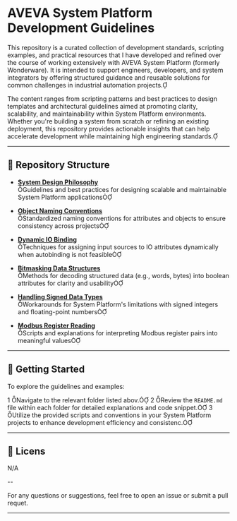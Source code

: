 # AVEVA System Platform Development Guidelines

This repository is a curated collection of development standards, scripting examples, and practical resources that I have developed and refined over the course of working extensively with AVEVA System Platform (formerly Wonderware). It is intended to support engineers, developers, and system integrators by offering structured guidance and reusable solutions for common challenges in industrial automation projects.

The content ranges from scripting patterns and best practices to design templates and architectural guidelines aimed at promoting clarity, scalability, and maintainability within System Platform environments. Whether you're building a system from scratch or refining an existing deployment, this repository provides actionable insights that can help accelerate development while maintaining high engineering standards.

---

## 📂 Repository Structure

- **[System Design Philosophy](System-Design-Philosophy/)**  
 Guidelines and best practices for designing scalable and maintainable System Platform applications

- **[Object Naming Conventions](https://github.com/PabloAsensiGarcia/AVEVA-System-Platform/blob/main/System-Design-Philosophy/2.%20Attribute%20Structure.md)**  
 Standardized naming conventions for attributes and objects to ensure consistency across projects

- **[Dynamic IO Binding](https://github.com/PabloAsensiGarcia/AVEVA-System-Platform/blob/main/System-Design-Philosophy/3.1%20IO%20Binding%20Script.md)**  
 Techniques for assigning input sources to IO attributes dynamically when autobinding is not feasible

- **[Bitmasking Data Structures](https://github.com/PabloAsensiGarcia/AVEVA-System-Platform/blob/main/System-Design-Philosophy/4.1%20Data%20Structures.md)**  
 Methods for decoding structured data (e.g., words, bytes) into boolean attributes for clarity and usability

- **[Handling Signed Data Types](https://github.com/PabloAsensiGarcia/AVEVA-System-Platform/blob/main/System-Design-Philosophy/4.1%20Data%20Structures.md)**  
 Workarounds for System Platform's limitations with signed integers and floating-point numbers

- **[Modbus Register Reading](https://github.com/PabloAsensiGarcia/AVEVA-System-Platform/blob/main/System-Design-Philosophy/4.1%20Data%20Structures.md)**  
 Scripts and explanations for interpreting Modbus register pairs into meaningful values

---

## 🔗 Getting Started

To explore the guidelines and examples:

1 Navigate to the relevant folder listed abov.
2 Review the `README.md` file within each folder for detailed explanations and code snippet.
3 Utilize the provided scripts and conventions in your System Platform projects to enhance development efficiency and consistenc.

---

## 📄 Licens

N/A

--

For any questions or suggestions, feel free to open an issue or submit a pull requet.

--- 

